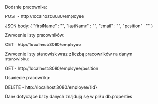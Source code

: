 Dodanie pracownika:

POST - http://localhost:8080/employee

JSON body:
{
	"firstName" : "",
	"lastName" : "",
	"email" : "",
	"position" : ""	
}


Zwrócenie listy pracowników:

GET - http://localhost:8080/employee


Zwrócenie listy stanowisk wraz z liczbą pracowników na danym stanowisku:

GET - http://localhost:8080/employee/position


Usunięcie pracownika:

DELETE - http://localhost:8080/employee/{id}


Dane dotyczące bazy danych znajdują się w pliku db.properties
